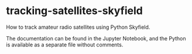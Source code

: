 # tracking-satellites-skyfield
How to track amateur radio satellites using Python Skyfield.

The documentation can be found in the Jupyter Notebook, and the Python is available as a separate file without comments.
